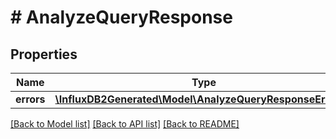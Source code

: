 # # AnalyzeQueryResponse

## Properties

Name | Type | Description | Notes
------------ | ------------- | ------------- | -------------
**errors** | [**\InfluxDB2Generated\Model\AnalyzeQueryResponseErrors[]**](AnalyzeQueryResponseErrors.md) |  | [optional] 

[[Back to Model list]](../../README.md#documentation-for-models) [[Back to API list]](../../README.md#documentation-for-api-endpoints) [[Back to README]](../../README.md)


